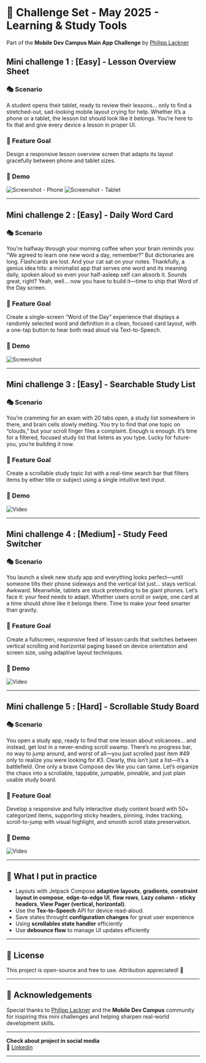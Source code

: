 # 🎨 Challenge Set - May 2025 - Learning & Study Tools

Part of the **Mobile Dev Campus Main App Challenge** by [Philipp Lackner](https://pl-coding.com/campus)

## Mini challenge 1 : [Easy] - Lesson Overview Sheet
### 🎭 Scenario
A student opens their tablet, ready to review their lessons… only to find a stretched-out, sad-looking mobile layout crying for help. Whether it’s a phone or a tablet, the lesson list should look like it belongs. You’re here to fix that and give every device a lesson in proper UI.
### 🎯 Feature Goal
Design a responsive lesson overview screen that adapts its layout gracefully between phone and tablet sizes.
### 🎥 Demo
![Screenshot - Phone](assets/mini_challenge_may_1_1.png)
![Screenshot - Tablet](assets/mini_challenge_may_1_2.png)

---

## Mini challenge 2 : [Easy] - Daily Word Card
### 🎭 Scenario
You’re halfway through your morning coffee when your brain reminds you: “We agreed to learn one new word a day, remember?” But dictionaries are long. Flashcards are lost. And your cat sat on your notes. Thankfully, a genius idea hits: a minimalist app that serves one word and its meaning daily, spoken aloud so even your half-asleep self can absorb it. Sounds great, right?
Yeah, well… now you have to build it—time to ship that Word of the Day screen.
### 🎯 Feature Goal
Create a single-screen “Word of the Day” experience that displays a randomly selected word and definition in a clean, focused card layout, with a one-tap button to hear both read aloud via Text-to-Speech.
### 🎥 Demo
![Screenshot](assets/mini_challenge_may_2_1.png)

---

## Mini challenge 3 : [Easy] - Searchable Study List
### 🎭 Scenario
You’re cramming for an exam with 20 tabs open, a study list somewhere in there, and brain cells slowly melting. You try to find that one topic on “clouds,” but your scroll finger files a complaint. Enough is enough. It’s time for a filtered, focused study list that listens as you type. Lucky for future-you, you’re building it now.
### 🎯 Feature Goal
Create a scrollable study topic list with a real-time search bar that filters items by either title or subject using a single intuitive text input.
### 🎥 Demo
![Video](assets/mini_challenge_may_3_1.gif)

---

## Mini challenge 4 : [Medium] - Study Feed Switcher
### 🎭 Scenario
You launch a sleek new study app and everything looks perfect—until someone tilts their phone sideways and the vertical list just… stays vertical. Awkward. Meanwhile, tablets are stuck pretending to be giant phones. Let’s face it: your feed needs to adapt. Whether users scroll or swipe, one card at a time should shine like it belongs there.
Time to make your feed smarter than gravity.
### 🎯 Feature Goal
Create a fullscreen, responsive feed of lesson cards that switches between vertical scrolling and horizontal paging based on device orientation and screen size, using adaptive layout techniques.
### 🎥 Demo
![Video](assets/mini_challenge_may_4_1.gif)

---

## Mini challenge 5 : [Hard] - Scrollable Study Board
### 🎭 Scenario
You open a study app, ready to find that one lesson about volcanoes… and instead, get lost in a never-ending scroll swamp. There’s no progress bar, no way to jump around, and worst of all—you just scrolled past item #49 only to realize you were looking for #3. Clearly, this isn’t just a list—it’s a battlefield. One only a brave Compose dev like you can tame. Let’s organize the chaos into a scrollable, tappable, jumpable, pinnable, and just plain usable study board.
### 🎯 Feature Goal
Develop a responsive and fully interactive study content board with 50+ categorized items, supporting sticky headers, pinning, index tracking, scroll-to-jump with visual highlight, and smooth scroll state preservation.
### 🎥 Demo
![Video](assets/mini_challenge_may_5_1.gif)

---

## 🧠 What I put in practice

- Layouts with Jetpack Compose  **adaptive layouts**, **gradients**, **constraint layout in compose**, **edge-to-edge UI**, **flow rows**, **Lazy column - sticky headers**, **View Pager (vertical, horizontal)**.
- Use the **Tex-to-Speech** API for device read-aloud.
- Save states throught **configuration changes** for great user experience
- Using **scrollables state handler** efficiently
- Use **debounce flow** to manage UI updates efficiently

---

## 📜 License

This project is open-source and free to use. Attribution appreciated! 🙌

---

## 🤝 Acknowledgements

Special thanks to [Philipp Lackner](https://pl-coding.com/campus) and the **Mobile Dev Campus** community for inspiring this mini challenges and helping sharpen real-world development skills.

---

**Check about project in social media**  
📎 [Linkedin](https://www.linkedin.com/posts/usmon-narzullayev-457873294_androiddev-jetpackcompose-kotlin-activity-7330851382771511298-BCJI?utm_source=share&utm_medium=member_desktop&rcm=ACoAAEdRrcMBy0zilWTdbz75n9PJiSv3bMOxoYg)

---